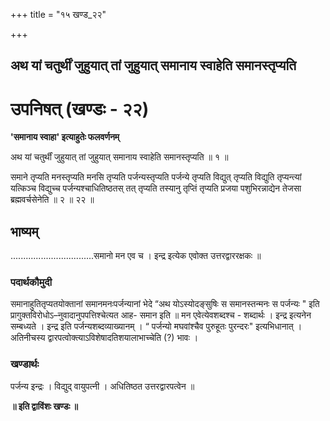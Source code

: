 +++
title = "१५ खण्ड_२२"

+++


## अथ यां चतुर्थीं जुहुयात् तां जुहुयात् समानाय स्वाहेति समानस्तृप्यति

# **उपनिषत् (खण्डः - २२)**

**'समानाय स्वाहा' इत्याहुतेः फलवर्णनम्**

अथ यां चतुर्थीं जुहुयात् तां जुहुयात् समानाय स्वाहेति समानस्तृप्यति ॥ १ ॥

समाने तृप्यति मनस्तृप्यति मनसि तृप्यति पर्जन्यस्तृप्यति पर्जन्ये तृप्यति विद्युत् तृप्यति विद्युति तृप्यन्त्यां यत्किञ्च विद्युच्च पर्जन्यश्चाधितिष्ठतस् तत् तृप्यति तस्यानु तृप्तिं तृप्यति प्रजया पशुभिरन्नाद्येन तेजसा ब्रह्मवर्चसेनेति ॥ २ ॥ २२ ॥

## **भाष्यम्**

.................................समानो मन एव च । इन्द्र इत्येक एवोक्त उत्तरद्वाररक्षकः ॥

### पदार्थकौमुदी

समानाहुतितृप्यतयोक्तानां समानमनःपर्जन्यानां भेदे “अथ योऽस्योदङ्सुषिः स समानस्तन्मनः स पर्जन्यः " इति प्रागुक्तविरोधोऽ–नुवादानुपपत्तिश्चेत्यत आह- समान इति ॥ मन एवेत्येवशब्दश्च - शब्दार्थः । इन्द्र इत्यनेन सम्बध्यते । इन्द्र इति पर्जन्यशब्दव्याख्यानम् । “ पर्जन्यो मघवांश्चैव पुरुहूतः पुरन्दरः" इत्यभिधानात् । अतिनीचस्य द्वारपत्वोक्त्याऽविशेषादतिशयालाभाच्चेति (?) भावः ।

### **खण्डार्थः**

पर्जन्य इन्द्रः । विद्युद् वायुपत्नी । अधितिष्ठत उत्तरद्वारपत्वेन ॥

**॥ इति द्वाविंशः खण्डः ॥**

